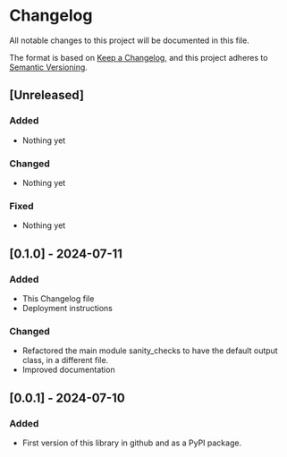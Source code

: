 # Changelog

All notable changes to this project will be documented in this file.

The format is based on [Keep a Changelog](https://keepachangelog.com/en/1.0.0/),
and this project adheres to [Semantic Versioning](https://semver.org/spec/v2.0.0.html).

## [Unreleased]

### Added

- Nothing yet

### Changed

- Nothing yet

### Fixed

- Nothing yet

## [0.1.0] - 2024-07-11

### Added

- This Changelog file
- Deployment instructions

### Changed

- Refactored the main module sanity_checks to have the default output class, in a different file.
- Improved documentation


## [0.0.1] - 2024-07-10

### Added

- First version of this library in github and as a PyPI package.

